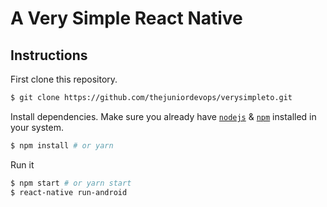 
# A Very Simple React Native 


## Instructions

First clone this repository.
```bash
$ git clone https://github.com/thejuniordevops/verysimpleto.git
```

Install dependencies. Make sure you already have [`nodejs`](https://nodejs.org/en/) & [`npm`](https://www.npmjs.com/) installed in your system.
```bash
$ npm install # or yarn
```

Run it
```bash
$ npm start # or yarn start
$ react-native run-android 
```

